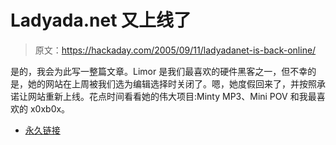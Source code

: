 # Ladyada.net 又上线了

> 原文：<https://hackaday.com/2005/09/11/ladyadanet-is-back-online/>

是的，我会为此写一整篇文章。Limor 是我们最喜欢的硬件黑客之一，但不幸的是，她的网站在上周被我们选为编辑选择时关闭了。嗯，她度假回来了，并按照承诺让网站重新上线。花点时间看看她的伟大项目:Minty MP3、Mini POV 和我最喜欢的 x0xb0x。

*   [永久链接](http://ladyada.net/)